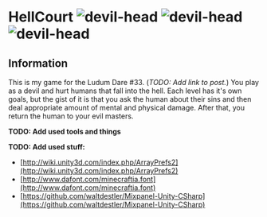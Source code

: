 # HellCourt ![devil-head](https://rawgit.com/chuckeles/HellCourtJam/master/Assets/Images/Devil.png) ![devil-head](https://rawgit.com/chuckeles/HellCourtJam/master/Assets/Images/Human.png)  ![devil-head](https://rawgit.com/chuckeles/HellCourtJam/master/Assets/Images/Skeleton.png)

## Information

This is my game for the Ludum Dare #33. (*TODO: Add link to post.*) You play as a devil and hurt humans that fall into the hell. Each level has it's own goals, but the gist of it is that you ask the human about their sins and then deal appropriate amount of mental and physical damage. After that, you return the human to your evil masters.

**TODO: Add used tools and things**

**TODO: Add used stuff:**
- [http://wiki.unity3d.com/index.php/ArrayPrefs2](http://wiki.unity3d.com/index.php/ArrayPrefs2)
- [http://www.dafont.com/minecraftia.font](http://www.dafont.com/minecraftia.font)
- [https://github.com/waltdestler/Mixpanel-Unity-CSharp](https://github.com/waltdestler/Mixpanel-Unity-CSharp)
